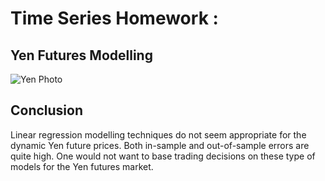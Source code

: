# Time Series Homework : 
## Yen Futures Modelling

![Yen Photo](Images/unit-10-readme-photo.png)

## Conclusion

Linear regression modelling techniques do not seem appropriate for the dynamic Yen future
prices. Both in-sample and out-of-sample errors are quite high. One would not want to base trading
decisions on these type of models for the Yen futures market.
